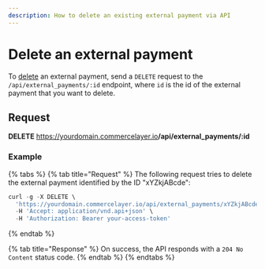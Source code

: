 ```yaml
---
description: How to delete an existing external payment via API
---
```


# Delete an external payment

To <a href="https://docs.commercelayer.io/developers/deleting-resources" target="_blank">delete</a> an external payment, send a `DELETE` request to the `/api/external_payments/:id` endpoint, where `id` is the id of the external payment that you want to delete.

## Request

**DELETE** https://yourdomain.commercelayer.io<b>/api/external_payments/:id</b>

### Example

{% tabs %}
{% tab title="Request" %}
The following request tries to delete the external payment identified by the ID "xYZkjABcde":

```javascript
curl -g -X DELETE \
  'https://yourdomain.commercelayer.io/api/external_payments/xYZkjABcde' \
  -H 'Accept: application/vnd.api+json' \
  -H 'Authorization: Bearer your-access-token'
```
{% endtab %}

{% tab title="Response" %}
On success, the API responds with a `204 No Content` status code.
{% endtab %}
{% endtabs %}

